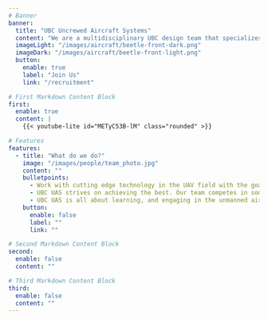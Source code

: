 ```yaml
---
# Banner
banner:
  title: "UBC Uncrewed Aircraft Systems"
  content: "We are a multidisciplinary UBC design team that specializes in building autonomous drones and their support systems. We aim to push innovation and inspire the next generation of professionals."
  imageLight: "/images/aircraft/beetle-front-dark.png"
  imageDark: "/images/aircraft/beetle-front-light.png"
  button:
    enable: true
    label: "Join Us"
    link: "/recruitment"

# First Markdown Content Block
first:
  enable: true
  content: |
    {{< youtube-lite id="METyC53B-lM" class="rounded" >}}

# Features
features:
  - title: "What do we do?"
    image: "/images/people/team_photo.jpg"
    content: ""
    bulletpoints:
      - Work with cutting edge technology in the UAV field with the goal of educating our members and pushing the boundaries of the industry
      - UBC UAS strives on achieving the best. Our team competes in some of the most renowned and difficult competitions such as the [__AEAC and SUAS competitions__](/competitions)
      - UBC UAS is all about learning, and engaging in the unmanned aircraft industry but we always want to have fun doing it!
    button:
      enable: false
      label: ""
      link: ""

# Second Markdown Content Block
second:
  enable: false
  content: ""

# Third Markdown Content Block
third:
  enable: false
  content: ""
---
```

